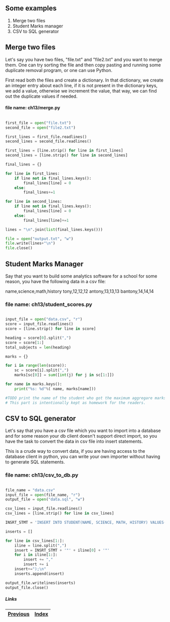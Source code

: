 ## Some examples

1. Merge two files
1. Student Marks manager
1. CSV to SQL generator

## Merge two files

Let's say you have two files, "file.txt" and "file2.txt" and you want to merge them. One can try sorting the file and then copy pasting and running some duplicate removal program, or one can use Python.

First read both the files and create a dictionary. In that dictionary, we create an integer entry about each line, if it is not present in the dictionary keys, we add a value, otherwise we increment the value, that way, we can find out the duplicate values if needed.


#### file name: ch13/merge.py

```python

first_file = open("file.txt")
second_file = open("file2.txt")

first_lines = first_file.readlines()
second_lines = second_file.readlines()

first_lines = [line.strip() for line in first_lines]
second_lines = [line.strip() for line in second_lines] 

final_lines = {}

for line in first_lines:
    if line not in final_lines.keys():
        final_lines[line] = 0
    else:
        final_lines+=1

for line in second_lines:
    if line not in final_lines.keys():
        final_lines[line] = 0
    else:
        final_lines[line]+=1

lines = "\n".join(list(final_lines.keys()))

file = open("output.txt", "w")
file.write(lines+"\n")
file.close()
```

## Student Marks Manager

Say that you want to build some analytics software for a school for some reason, you have the following data in a csv file:

name,science,math,history
tony,12,12,12
antony,13,13,13
bantony,14,14,14

### file name: ch13/student_scores.py

```python

input_file = open("data.csv", "r")
score = input_file.readlines()
score = [line.strip() for line in score]

heading = score[0].split(",")
score = score[1:]
total_subjects = len(heading)

marks = {}

for i in range(len(score)):
    sc = score[i].split(",")
    marks[sc[0]] = sum([int(j) for j in sc[1:]])

for name in marks.keys():
    print("%s: %d"%( name, marks[name]))

#TODO print the name of the student who got the maximum aggregare marks
# This part is intentionally kept as homework for the readers.

```


## CSV to SQL generator

Let's say that you have a csv file which you want to import into a database and for some reason your db client doesn't support direct import, so you have the task to convert the data in csv file into insert statements.

This is a crude way to convert data, if you are having access to the database client in python, you can write your own importer without having to generate SQL statements.

### file name: ch13/csv_to_db.py

```python

file_name = "data.csv"
input_file = open(file_name, "r")
output_file = open("data.sql", "w")

csv_lines = input_file.readlines()
csv_lines = [line.strip() for line in csv_lines]

INSRT_STMT = 'INSERT INTO STUDENT(NAME, SCIENCE, MATH, HISTORY) VALUES('

inserts = []

for line in csv_lines[1:]:
    iline = line.split(",")
    insert = INSRT_STMT + '"' + iline[0] + '"'
    for i in iline[1:]:
        insert += ","
        insert += i
    insert+=");\n"
    inserts.append(insert)

output_file.writelines(inserts)
output_file.close()
```

##### Links

| [Previous](12-modules-tasks.md) |  [Index](SUMMARY.md)
| ----| ----| 